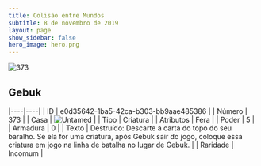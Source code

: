 ```yaml
---
title: Colisão entre Mundos
subtitle: 8 de novembro de 2019
layout: page
show_sidebar: false
hero_image: hero.png
---
```


![373](https://cdn.keyforgegame.com/media/card_front/pt/452_373_WF69PWJ3MG94_pt.png)

## Gebuk

|----|----|
| ID | e0d35642-1ba5-42ca-b303-bb9aae485386 |
| Número | 373 |
| Casa | ![Untamed](https://archonarcana.com/images/thumb/b/bd/Untamed.png/22px-Untamed.png "Indomados") |
| Tipo | Criatura |
| Atributos | Fera |
| Poder | 5 |
| Armadura | 0 |
| Texto | Destruído: Descarte a carta do topo do seu baralho. Se ela for uma criatura, após Gebuk sair do jogo, coloque essa criatura em jogo na linha de batalha no lugar de Gebuk. |
| Raridade | Incomum |
